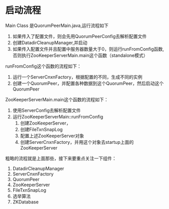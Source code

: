 # 启动流程
Main Class 是QuorumPeerMain.java,运行流程如下
1. 如果传入了配置文件，则会先用QuorumPeerConfig去解析配置文件
2. 创建DatadirCleanupManager,并启动
3. 如果传入配置文件并且配置中服务器数量大于0，则运行runFromConfig函数,否则执行ZooKeeperServerMain.main这个函数（standalone模式）


runFromConfig这个函数的流程如下：
1. 运行一个ServerCnxnFactory，根据配置的不同，生成不同的实例
2. 创建一个QuorumPeer，并配置各种数据到这个QuorumPeer，然后启动这个QuorumPeer


ZooKeeperServerMain.main这个函数的流程如下：
1. 使用ServerConfig去解析配置文件
2. 运行ZooKeeperServerMain::runFromConfig
    1. 创建ZooKeeperServer，
    2. 创建FileTxnSnapLog
    3. 配置上述ZooKeeperServer对象
    4. 创建ServerCnxnFactory，并用这个对象去startup上面的ZooKeeperServer


粗略的流程就是上面那些，接下来要重点关注一下组件：
1. DatadirCleanupManager
2. ServerCnxnFactory
3. QuorumPeer
4. ZooKeeperServer
5. FileTxnSnapLog
6. 选举算法
7. ZKDatabase